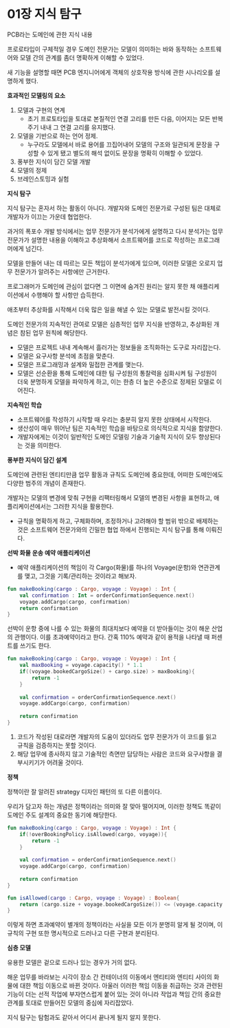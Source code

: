 # 01장 지식 탐구

PCB라는 도메인에 관한 지식 내용 

프로로타입이 구체적일 경우 도메인 전문가는 모델이 의미하는 바와 동작하는 소프트웨어와 모델 간의 관계를 좀더 명확하게 이해할 수 있었다.

새 기능을 설명할 때면 PCB 엔지니어에게 객체의 상호작용 방식에 관한 시나리오를 설명하게 했다.

**효과적인 모델링의 요소**

1. 모델과 구현의 연계
    - 초기 프로토타입을 토대로 본질적인 연결 고리를 만든 다음, 이어지는 모든 반복 주기 내내 그 연결 고리를 유지했다.
2. 모델을 기반으로 하는 언어 정제.
    - 누구라도 모델에서 바로 용어를 끄집어내어 모델의 구조와 일관되게 문장을 구성할 수 있게 됐고 별도의 해석 없이도 문장을 명확히 이해할 수 있었다.
3. 풍부한 지식이 담긴 모델 개발
4. 모델의 정제
5. 브레인스토밍과 실험

**지식 탐구**

지식 탐구는 혼자서 하는 활동이 아니다. 개발자와 도메인 전문가로 구성된 팀은 대체로 개발자가 이끄는 가운데 협업한다.

과거의 폭포수 개발 방식에서는 업무 전문가가 분석가에게 설명하고 다시 분석가는 업무 전문가가 설명한 내용을 이해하고 추상화해서 소프트웨어를 코드로 작성하는 프로그래머에게 넘긴다.

모델을 만들어 내는 데 따르는 모든 책임이 분석가에게 있으며, 이러한 모델은 오로지 업무 전문가가 알려주는 사항에만 근거한다.

프로그래머가 도메인에 관심이 없다면 그 이면에 숨겨진 원리는 알지 못한 채 애플리케이션에서 수행해야 할 사항만 습득한다.

애초부터 추상화를 시작해서 더욱 많은 일을 해낼 수 있는 모델로 발전시킬 것이다.

도메인 전문가의 지속적인 관여로 모델은 심층적인 업무 지식을 반영하고, 추상화된 개념은 참된 업무 원칙에 해당한다.

- 모델은 프로젝트 내내 계속해서 흘러가는 정보들을 조직화하는 도구로 자리잡는다.
- 모델은 요구사항 분석에 초점을 맞춘다.
- 모델은 프로그래밍과 설계와 밀접한 관계를 맺는다.
- 모델은 선순환을 통해 도메인에 대한 팀 구성원의 통찰력을 심화시켜 팀 구성원이 더욱 분명하게 모델을 파악하게 하고, 이는 한층 더 높은 수준으로 정제된 모델로 이어진다.

**지속적인 학습**

- 소프트웨어를 작성하기 시작할 때 우리는 충분히 알지 못한 상태에서 시작한다.
- 생산성이 매우 뛰어난 팀은 지속적인 학습을 바탕으로 의식적으로 지식을 함양한다.
- 개발자에게는 이것이 일반적인 도메인 모델링 기술과 기술적 지식이 모두 향상된다는 것을 의미한다.

**풍부한 지식이 담긴 설계**

도메인에 관련된 엔티티만큼 업무 활동과 규칙도 도메인에 중요한데, 어떠한 도메인에도 다양한 범주의 개념이 존재한다.

개발자는 모델의 변경에 맞춰 구현을 리팩터링해서 모델의 변경된 사항을 표현하고, 애플리케이션에서는 그러한 지식을 활용한다.

- 규칙을 명확하게 하고, 구체화하며, 조정하거나 고려해야 할 범위 밖으로 배제하는 것은 소프트웨어 전문가와의 긴밀한 협업 하에서 진행되는 지식 탐구를 통해 이뤄진다.

**선박 화물 운송 예약 애플리케이션**

- 예약 애플리케이션의 책임이 각 Cargo(화물)를 하나의 Voyage(운항)와 연관관계를 맺고, 그것을 기록/관리하는 것이라고 해보자.

```kotlin
fun makeBooking(cargo : Cargo, voyage : Voyage) : Int {
	val confirmation : Int = orderConfirmationSequence.next()
	voyage.addCargo(cargo, confirmation)
	return confirmation
}
```

선박이 운항 중에 나를 수 있는 화물의 최대치보다 예약을 더 받아들이는 것이 해운 산업의 관행이다. 이를 초과예약이라고 한다. 간혹 110% 예약과 같이 용적을 나타낼 때 퍼센트를 쓰기도 한다.

```kotlin
fun makeBooking(cargo : Cargo, voyage : Voyage) : Int {
	val maxBooking = voyage.capacity() * 1.1
	if((voyage.bookedCargoSize() + cargo.size) > maxBooking){
		return -1
	}
	
	val confirmation = orderConfirmationSequence.next()
	voyage.addCargo(cargo, confirmation)
	
	return confirmation
}
```

1. 코드가 작성된 대로라면 개발자의 도움이 있더라도 업무 전문가가 이 코드를 읽고 규칙을 검증하지는 못할 것이다.
2. 해당 업무에 종사하지 않고 기술적인 측면만 담당하는 사람은 코드와 요구사항을 결부시키기가 어려울 것이다.

**정책**

정책이란 잘 알려진 strategy 디자인 패턴의 또 다른 이름이다.

우리가 담고자 하는 개념은 정책이라는 의미와 잘 맞아 떨어지며, 이러한 정책도 똑같이 도메인 주도 설계의 중요한 동기에 해당한다.

```kotlin
fun makeBooking(cargo : Cargo, voyage : Voyage) : Int {
	if(!overBookingPolicy.isAllowed(cargo, voyage)){
		return -1
	}
	
	val confirmation = orderConfirmationSequence.next()
	voyage.addCargo(cargo, confirmation)
	
	return confirmation
}

fun isAllowed(cargo : Cargo, voyage : Voyage) : Boolean{
	return (cargo.size + voyage.bookedCargoSize()) <= (voyage.capacity * 1.1)
}
```

이렇게 하면 초과예약이 별개의 정책이라는 사실을 모든 이가 분명히 알게 될 것이며, 이 규칙의 구현 또한 명시적으로 드러나고 다른 구현과 분리된다.

**심층 모델**

유용한 모델은 겉으로 드러나 있는 경우가 거의 없다.

해운 업무를 바라보는 시각이 장소 간 컨테이너의 이동에서 엔티티와 엔티티 사이의 화물에 대한 책임 이동으로 바뀐 것이다. 아울러 이러한 책임 이동을 취급하는 것과 관련된 기능이 더는 선적 작업에 부자연스럽게 붙어 있는 것이 아니라 작업과 책임 간의 중요한 관계를 토대로 만들어진 모델의 중심에 자리잡았다.

지식 탐구는 탐험과도 같아서 어디서 끝나게 될지 알지 못한다.